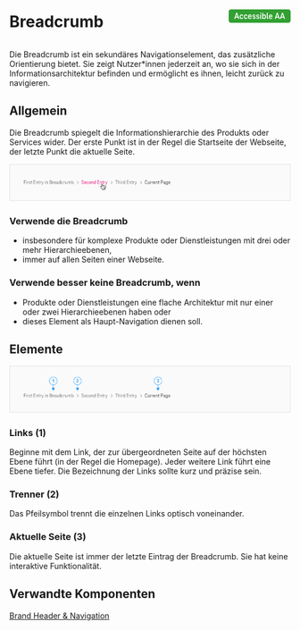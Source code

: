 <div style="display: inline-flex; align-items: center; justify-content: space-between; width: 100%;">
    <h1>Breadcrumb</h1>
    <img src="assets/aa.png" alt="Accessible AA" />
</div>

Die Breadcrumb ist ein sekundäres Navigationselement, das zusätzliche Orientierung bietet. Sie zeigt Nutzer\*innen jederzeit an, wo sie sich in der Informationsarchitektur befinden und ermöglicht es ihnen, leicht zurück zu navigieren.

## Allgemein

Die Breadcrumb spiegelt die Informationshierarchie des Produkts oder Services wider. Der erste Punkt ist in der Regel die Startseite der Webseite, der letzte Punkt die aktuelle Seite.

![Image Name](./img/breadcrumb-general.png)

### Verwende die Breadcrumb

- insbesondere für komplexe Produkte oder Dienstleistungen mit drei oder mehr Hierarchieebenen,
- immer auf allen Seiten einer Webseite.

### Verwende besser keine Breadcrumb, wenn

- Produkte oder Dienstleistungen eine flache Architektur mit nur einer oder zwei Hierarchieebenen haben oder
- dieses Element als Haupt-Navigation dienen soll.

## Elemente

![Image Name](./img/elements.png)

### Links (1)

Beginne mit dem Link, der zur übergeordneten Seite auf der höchsten Ebene führt (in der Regel die Homepage). Jeder weitere Link führt eine Ebene tiefer. Die Bezeichnung der Links sollte kurz und präzise sein.

### Trenner (2)

Das Pfeilsymbol trennt die einzelnen Links optisch voneinander.

### Aktuelle Seite (3)

Die aktuelle Seite ist immer der letzte Eintrag der Breadcrumb. Sie hat keine interaktive Funktionalität.

## Verwandte Komponenten

<a href="?path=/usage/components-brand-header-navigation--standard">Brand Header & Navigation</a>
